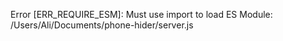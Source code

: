 Error [ERR_REQUIRE_ESM]: Must use import to load ES Module: /Users/Ali/Documents/phone-hider/server.js